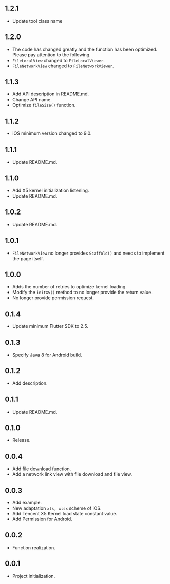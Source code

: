 ## 1.2.1

- Update tool class name

## 1.2.0

- The code has changed greatly and the function has been optimized. Please pay attention to the
  following.
- `FileLocalView` changed to `FileLocalViewer`.
- `FileNetworkView` changed to `FileNetworkViewer`.

## 1.1.3

- Add API description in README.md.
- Change API name.
- Optimize `fileSize()` function.

## 1.1.2

- iOS minimum version changed to 9.0.

## 1.1.1

- Update README.md.

## 1.1.0

- Add X5 kernel initialization listening.
- Update README.md.

## 1.0.2

- Update README.md.

## 1.0.1

- `FileNetworkView` no longer provides `Scaffold()` and needs to implement the page itself.

## 1.0.0

- Adds the number of retries to optimize kernel loading.
- Modify the `initX5()` method to no longer provide the return value.
- No longer provide permission request.

## 0.1.4

- Update minimum Flutter SDK to 2.5.

## 0.1.3

- Specify Java 8 for Android build.

## 0.1.2

- Add description.

## 0.1.1

- Update README.md.

## 0.1.0

- Release.

## 0.0.4

- Add file download function.
- Add a network link view with file download and file view.

## 0.0.3

- Add example.
- New adaptation `xls, xlsx` scheme of iOS.
- Add Tencent X5 Kernel load state constant value.
- Add Permission for Android.

## 0.0.2

- Function realization.

## 0.0.1

- Project initialization.
